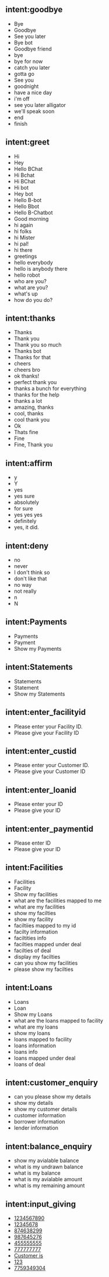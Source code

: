 ## intent:goodbye  
- Bye 
- Goodbye
- See you later
- Bye bot
- Goodbye friend
- bye
- bye for now
- catch you later
- gotta go
- See you
- goodnight
- have a nice day
- i'm off
- see you later alligator
- we'll speak soon
- end
- finish

## intent:greet
- Hi
- Hey
- Hello BChat
- Hi Bchat
- Hi BChat
- Hi bot
- Hey bot
- Hello B-bot
- Hello Bbot
- Hello B-Chatbot
- Good morning
- hi again
- hi folks
- hi Mister
- hi pal!
- hi there
- greetings
- hello everybody
- hello is anybody there
- hello robot
- who are you?
- what are you?
- what's up
- how do you do?

## intent:thanks
- Thanks
- Thank you
- Thank you so much
- Thanks bot
- Thanks for that
- cheers
- cheers bro
- ok thanks!
- perfect thank you
- thanks a bunch for everything
- thanks for the help
- thanks a lot
- amazing, thanks
- cool, thanks
- cool thank you
- Ok
- Thats fine
- Fine
- Fine, Thank you

## intent:affirm
- y
- Y
- yes
- yes sure
- absolutely
- for sure
- yes yes yes
- definitely
- yes, it did.

## intent:deny
- no
- never
- I don't think so
- don't like that
- no way
- not really
- n
- N

## intent:Payments
- Payments
- Payment
- Show my Payments

## intent:Statements
- Statements
- Statement
- Show my Statements

## intent:enter_facilityid
- Please enter your Facility ID.
- Please give your Facility ID

## intent:enter_custid
- Please enter your Customer ID.
- Please give your Customer ID

## intent:enter_loanid
- Please enter your ID
- Please give your ID

## intent:enter_paymentid
- Please enter ID
- Please give your ID

## intent:Facilities
- Facilities
- Facility
- Show my facilities
- what are the facilities mapped to me
- what are my facilities
- show my facilties
- show my facility
- faciltiies mapped to my id
- facilty information
- faciltities info
- facilties mapped under deal
- facilties of deal
- display my facilties
- can you show my facilities
- please show my facilties

## intent:Loans
- Loans
- Loan
- Show my Loans
- what are the loans mapped to facility
- what are my loans
- show my loans
- loans mapped to facility
- loans information
- loans info
- loans mapped under deal
- loans of deal

## intent:customer_enquiry
- can you please show my details
- show my details
- show my customer details
- customer information
- borrower information
- lender information

## intent:balance_enquiry
- show my avialable balance
- what is my undrawn balance
- what is my balance
- what is my avialable amount
- what is my remaining amount 

## intent:input_giving
- [1234567890](id)
- [12345678](id)
- [874638299](id)
- [987645276](id)
- [455555555](id)
- [777777777](id)
- [Customer is](id)
- [123](id)
- [7759349304](id)